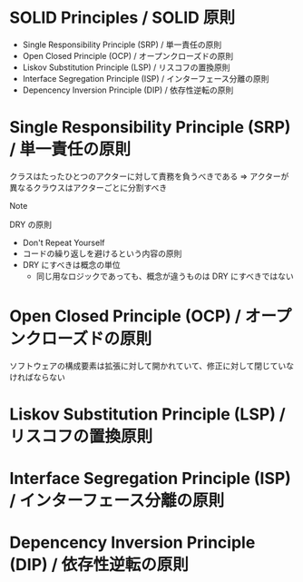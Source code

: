 # SOLID Principles / SOLID 原則

- Single Responsibility Principle (SRP) / 単一責任の原則
- Open Closed Principle (OCP) / オープンクローズドの原則
- Liskov Substitution Principle (LSP) / リスコフの置換原則
- Interface Segregation Principle (ISP) / インターフェース分離の原則
- Depencency Inversion Principle (DIP) / 依存性逆転の原則

# Single Responsibility Principle (SRP) / 単一責任の原則
クラスはたったひとつのアクターに対して責務を負うべきである
⇒ アクターが異なるクラウスはアクターごとに分割すべき

> [!NOTE]
> DRY の原則
> - Don't Repeat Yourself
> - コードの繰り返しを避けるという内容の原則
> - DRY にすべきは概念の単位
>   - 同じ用なロジックであっても、概念が違うものは DRY にすべきではない

# Open Closed Principle (OCP) / オープンクローズドの原則
ソフトウェアの構成要素は拡張に対して開かれていて、修正に対して閉じていなければならない

# Liskov Substitution Principle (LSP) / リスコフの置換原則
# Interface Segregation Principle (ISP) / インターフェース分離の原則
# Depencency Inversion Principle (DIP) / 依存性逆転の原則
